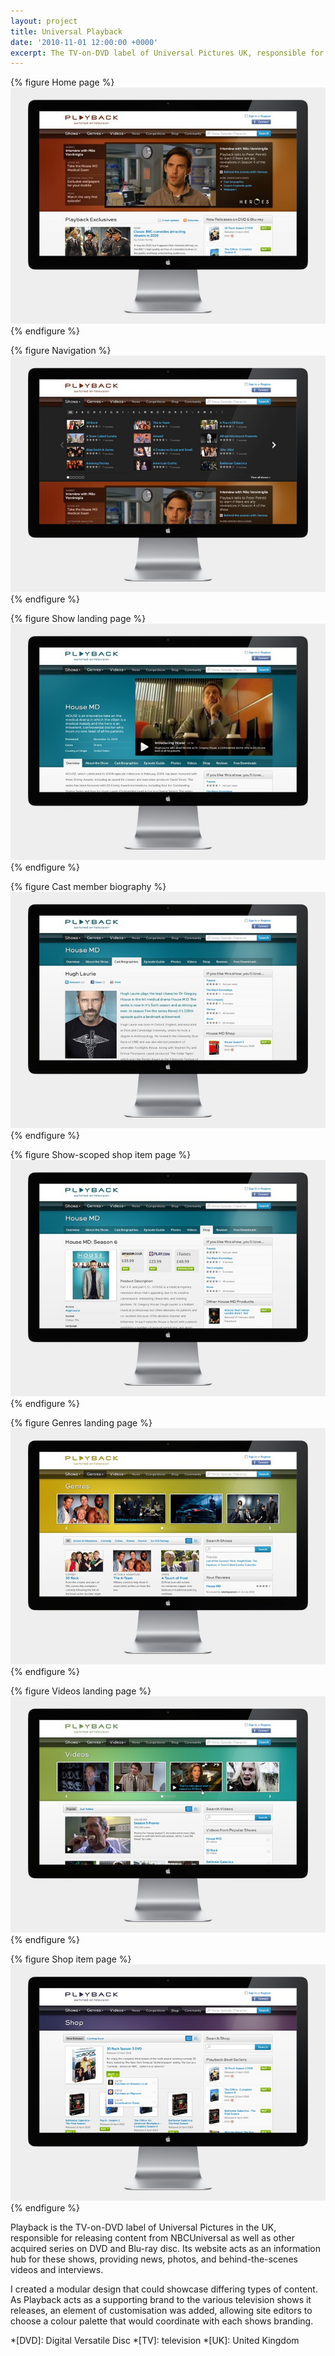 ```yaml
---
layout: project
title: Universal Playback
date: '2010-11-01 12:00:00 +0000'
excerpt: The TV-on-DVD label of Universal Pictures UK, responsible for releasing content from NBCUniversal as well as other locally acquired series on DVD and blu-ray.
---
```

{% figure Home page %}
![](/assets/images/projects/universal_playback/0.jpg)
{% endfigure %}

{% figure Navigation %}
![](/assets/images/projects/universal_playback/1.jpg)
{% endfigure %}

{% figure Show landing page %}
![](/assets/images/projects/universal_playback/2.jpg)
{% endfigure %}

{% figure Cast member biography %}
![](/assets/images/projects/universal_playback/3.jpg)
{% endfigure %}

{% figure Show-scoped shop item page %}
![](/assets/images/projects/universal_playback/4.jpg)
{% endfigure %}

{% figure Genres landing page %}
![](/assets/images/projects/universal_playback/5.jpg)
{% endfigure %}

{% figure Videos landing page %}
![](/assets/images/projects/universal_playback/6.jpg)
{% endfigure %}

{% figure Shop item page %}
![](/assets/images/projects/universal_playback/7.jpg)
{% endfigure %}

Playback is the TV-on-DVD label of Universal Pictures in the UK, responsible for releasing content from NBCUniversal as well as other acquired series on DVD and Blu-ray disc. Its website acts as an information hub for these shows, providing news, photos, and behind-the-scenes videos and interviews.

I created a modular design that could showcase differing types of content. As Playback acts as a supporting brand to the various television shows it releases, an element of customisation was added, allowing site editors to choose a colour palette that would coordinate with each shows branding.

*[DVD]: Digital Versatile Disc
*[TV]: television
*[UK]: United Kingdom